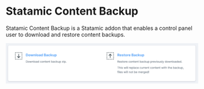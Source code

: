 # Statamic Content Backup

Statamic Content Backup is a Statamic addon that enables a control panel user to download and restore content backups.


<img src="images/image.png" />

<!--
## How to Install

You can search for this addon in the `Tools > Addons` section of the Statamic control panel and click **install**, or run the following command from your project root:

``` bash
composer require statamic-content-backup
```

## How to Use

Here's where you can explain how to use this wonderful addon.
-->

